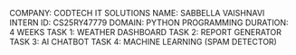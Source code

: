 COMPANY: CODTECH IT SOLUTIONS
NAME: SABBELLA VAISHNAVI
INTERN ID: CS25RY47779
DOMAIN: PYTHON PROGRAMMING
DURATION: 4 WEEKS
TASK 1: WEATHER DASHBOARD
TASK 2: REPORT GENERATOR
TASK 3: AI CHATBOT
TASK 4: MACHINE LEARNING (SPAM DETECTOR)
